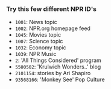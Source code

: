 ### Try this few different NPR ID's

- ```1001```: News topic
- ```1002```: NPR.org homepage feed
- ```1045```: Movies topic
- ```1007```: Science topic
- ```1032```: Economy topic
- ```1039```: NPR Music
- ```2```: 'All Things Considered' program
- ```5500502```: 'Krulwich Wonders..' blog
- ```2101154```: stories by Ari Shapiro
- ```93568166```: 'Monkey See' Pop Culture
